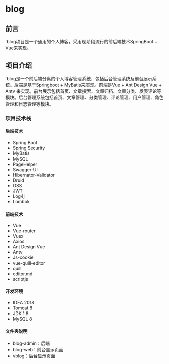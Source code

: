# blog
## 前言

`blog项目是一个通用的个人博客，采用现阶段流行的前后端技术SpringBoot + Vue来实现。

## 项目介绍

`blog是一个前后端分离的个人博客管理系统，包括后台管理系统及前台展示系统。后端是基于Springboot + MyBatis来实现。前端是Vue + Ant Design Vue + Antv 来实现。前台展示包括首页、文章搜索、文章归档、文章分类、发表评论等模块。后台管理系统包括首页、文章管理、分类管理、评论管理、用户管理、角色管理和日志管理等模块。

### 项目技术栈

#### 后端技术

- Spring Boot
- Spring Security
- MyBatis
- MySQL
- PageHelper
- Swagger-UI
- Hibernator-Validator
- Druid
- OSS
- JWT
- Log4j
- Lombok

#### 前端技术

- Vue
- Vue-router
- Vuex
- Axios
- Ant Design Vue
- Antv
- Js-cookie
- vue-quill-editor
- quill
- editor.md
- scriptjs

#### 开发环境

- IDEA 2018
- Tomcat 8
- JDK 1.8
- MySQL 8

#### 文件夹说明
- blog-admin：后端
- blog-web：前台显示页面
- vblog：后台显示页面



